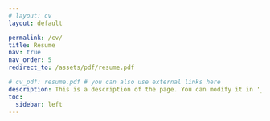 ```yaml
---
# layout: cv
layout: default

permalink: /cv/
title: Resume
nav: true
nav_order: 5
redirect_to: /assets/pdf/resume.pdf

# cv_pdf: resume.pdf # you can also use external links here
description: This is a description of the page. You can modify it in '_pages/cv.md'. You can also change or remove the top pdf download button.
toc:
  sidebar: left
---
```

